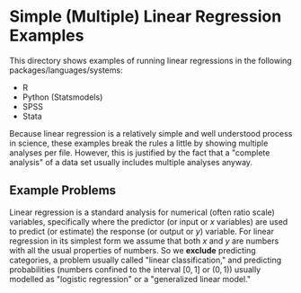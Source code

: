 # Simple (Multiple) Linear Regression Examples
This directory shows examples of running linear regressions in the following packages/languages/systems:
+ R
+ Python (Statsmodels)
+ SPSS
+ Stata

Because linear regression is a relatively simple and well understood process in science, these examples break the rules a little by showing multiple analyses per file. However, this is justified by the fact that a "complete analysis" of a data set usually includes multiple analyses anyway.

## Example Problems
Linear regression is a standard analysis for numerical (often ratio scale) variables, specifically where the predictor (or input or $x$ variables) are used to predict (or estimate) the response (or output or $y$) variable. For linear regression in its simplest form we assume that both $x$ and $y$ are numbers with all the usual properties of numbers. So we **exclude** predicting categories, a problem usually called "linear classification," and predicting probabilities (numbers confined to the interval $[0,1]$ or $(0,1)$) usually modelled as "logistic regression" or a "generalized linear model."
